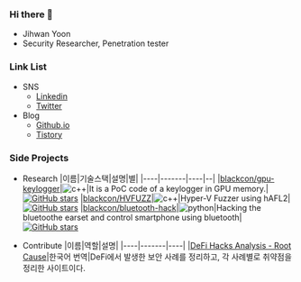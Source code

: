 ### Hi there 👋
- Jihwan Yoon
- Security Researcher, Penetration tester

### Link List
- SNS
  - [Linkedin](https://www.linkedin.com/in/blackcon/)
  - [Twitter](https://twitter.com/jh_blank)
- Blog
  - [Github.io](https://blackcon.github.io/categories/)
  - [Tistory](https://blackcon.tistory.com/)

### Side Projects
- Research
   |이름|기술스택|설명|별|
   |----|-------|----|--|
   |[blackcon/gpu-keylogger](https://github.com/blackcon/gpu-keylogger)|![c++](https://img.shields.io/badge/-C++-000000?logo=c%2B%2B&style=flat)|It is a PoC code of a keylogger in GPU memory.|[![GitHub stars](https://img.shields.io/github/stars/blackcon/gpu-keylogger?style=social&label=Star&maxAge=2592000)](https://GitHub.com/blackcon/gpu-keylogger/stargazers/)
   |[blackcon/HVFUZZ](https://github.com/blackcon/HVFUZZ)|![c++](https://img.shields.io/badge/-C++-000000?logo=c%2B%2B&style=flat)|Hyper-V Fuzzer using hAFL2|[![GitHub stars](https://img.shields.io/github/stars/blackcon/HVFUZZ?style=social&label=Star&maxAge=2592000)](https://GitHub.com/blackcon/HVFUZZ/stargazers/)
   |[blackcon/bluetooth-hack](https://github.com/blackcon/blutooth-hack)|![python](https://img.shields.io/badge/-python-000000?logo=python&style=flat)|Hacking the bluetoothe earset and control smartphone using bluetooth|[![GitHub stars](https://img.shields.io/github/stars/blackcon/blutooth-hack?style=social&label=Star&maxAge=2592000)](https://GitHub.com/blackcon/blutooth-hack/stargazers/)

- Contribute
   |이름|역할|설명|
   |----|-------|----|
   |[DeFi Hacks Analysis - Root Cause](https://web3sec.notion.site/web3sec/Web3-security-ddaa8bf9a985494dbaf70d698345b899)|한국어 번역|DeFi에서 발생한 보안 사례를 정리하고, 각 사례별로 취약점을 정리한 사이트이다.

